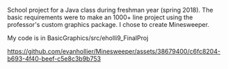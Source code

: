 School project for a Java class during freshman year (spring 2018). The basic requirements were to make an 1000+ line project using the professor's custom graphics package. I chose to create Minesweeper.

My code is in BasicGraphics/src/eholli9_FinalProj

https://github.com/evanhollier/Minesweeper/assets/38679400/c6fc8204-b693-4f40-beef-c5e8c3b9b753

